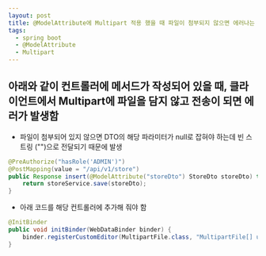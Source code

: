 ```yaml
---
layout: post
title: @ModelAttribute에 Multipart 적용 했을 때 파일이 첨부되지 않으면 에러나는 버그 수정
tags:
  - spring boot
  - @ModelAttribute
  - Multipart
---
```


## 아래와 같이 컨트롤러에 메서드가 작성되어 있을 때, 클라이언트에서 Multipart에 파일을 담지 않고 전송이 되면 에러가 발생함

* 파일이 첨부되어 있지 않으면 DTO의 해당 파라미터가 null로 잡혀야 하는데 빈 스트링 ("")으로 전달되기 때문에 발생

```java
@PreAuthorize("hasRole('ADMIN')")
@PostMapping(value = "/api/v1/store")
public Response insert(@ModelAttribute("storeDto") StoreDto storeDto) throws Exception {
    return storeService.save(storeDto);
}
```

* 아래 코드를 해당 컨트롤러에 추가해 줘야 함

```java
@InitBinder
public void initBinder(WebDataBinder binder) {
    binder.registerCustomEditor(MultipartFile.class, "MultipartFile[] uiploadingFiles",new StringTrimmerEditor(true));
}
```

